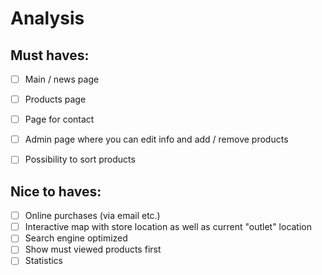 # Analysis

## Must haves:

-[ ] Main / news page 
-[ ] Products page
-[ ] Page for contact
-[ ] Admin page where you can edit info and add / remove products
-[ ] Possibility to sort products


## Nice to haves:
-[ ] Online purchases (via email etc.)
-[ ] Interactive map with store location as well as current "outlet" location
-[ ] Search engine optimized
-[ ] Show must viewed products first
-[ ] Statistics